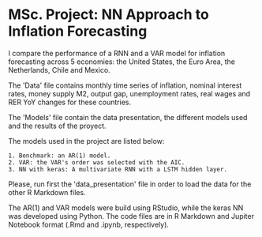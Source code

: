 # MSc. Project: NN Approach to Inflation Forecasting

I compare the performance of a RNN and a VAR model for inflation forecasting across 5 economies: the United States, the Euro Area, the Netherlands, Chile and Mexico.

The 'Data' file contains monthly time series of inflation, nominal interest rates, money supply M2, output gap, unemployment rates, real wages and RER YoY changes for these countries.

The 'Models' file contain the data presentation, the different models used and the results of the proyect.

The models used in the project are listed below:

    1. Benchmark: an AR(1) model. 
    2. VAR: the VAR's order was selected with the AIC. 
    3. NN with keras: A multivariate RNN with a LSTM hidden layer.

Please, run first the 'data_presentation' file in order to load the data for the other R Markdown files.

The AR(1) and VAR models were build using RStudio, while the keras NN was developed using Python. The code files are in R Markdown and Jupiter Notebook format (.Rmd and .ipynb, respectively).
